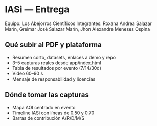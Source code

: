 # IASi — Entrega
Equipo: Los Abejorros Científicos
Integrantes: Roxana Andrea Salazar Marín, Greimar José Salazar Marín, Jhon Alexandre Meneses Ospina

## Qué subir al PDF y plataforma
- Resumen corto, datasets, enlaces a demo y repo
- 3–5 capturas reales desde app/index.html
- Tabla de resultados por evento (7/14/30d)
- Video 60–90 s
- Mensaje de responsabilidad y licencias

## Dónde tomar las capturas
- Mapa AOI centrado en evento
- Timeline IASi con líneas de 0.50 y 0.70
- Barras de contribución A/R/D/M/S
